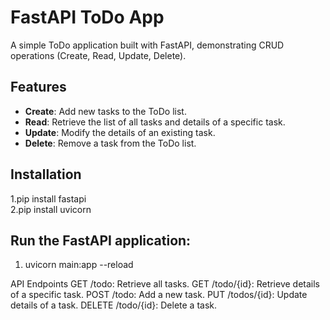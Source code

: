 # FastAPI ToDo App

A simple ToDo application built with FastAPI, demonstrating CRUD operations (Create, Read, Update, Delete).

## Features

- **Create**: Add new tasks to the ToDo list.
- **Read**: Retrieve the list of all tasks and details of a specific task.
- **Update**: Modify the details of an existing task.
- **Delete**: Remove a task from the ToDo list.

## Installation
1.pip install fastapi <br>
2.pip install uvicorn



## Run the FastAPI application:
 1. uvicorn main:app --reload



API Endpoints
GET /todo: Retrieve all tasks.
GET /todo/{id}: Retrieve details of a specific task.
POST /todo: Add a new task.
PUT /todos/{id}: Update details of a task.
DELETE /todo/{id}: Delete a task.
